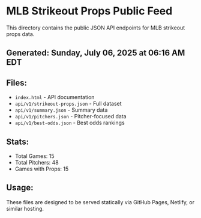 # MLB Strikeout Props Public Feed

This directory contains the public JSON API endpoints for MLB strikeout props data.

## Generated: Sunday, July 06, 2025 at 06:16 AM EDT

## Files:
- `index.html` - API documentation
- `api/v1/strikeout-props.json` - Full dataset
- `api/v1/summary.json` - Summary data
- `api/v1/pitchers.json` - Pitcher-focused data  
- `api/v1/best-odds.json` - Best odds rankings

## Stats:
- Total Games: 15
- Total Pitchers: 48
- Games with Props: 15

## Usage:
These files are designed to be served statically via GitHub Pages, Netlify, or similar hosting.
